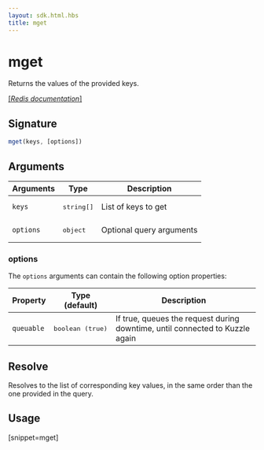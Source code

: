 ```yaml
---
layout: sdk.html.hbs
title: mget
---
```


# mget

Returns the values of the provided keys.

[[_Redis documentation_]](https://redis.io/commands/mget)

## Signature

```js
mget(keys, [options])
```

## Arguments

| Arguments    | Type    | Description |
|--------------|---------|-------------|
| `keys` | <pre>string[]</pre> | List of keys to get |
| ``options`` | <pre>object</pre> | Optional query arguments |

### options

The `options` arguments can contain the following option properties:

| Property   | Type (default)   | Description                       |
| ---------- | ------- | --------------------------------- |
| `queuable` | <pre>boolean (true)</pre> | If true, queues the request during downtime, until connected to Kuzzle again |

## Resolve

Resolves to the list of corresponding key values, in the same order than the one provided in the query.

## Usage

[snippet=mget]
